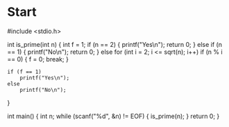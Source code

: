 # Start
#include <stdio.h>

int is_prime(int n)
{
	int f = 1;
	if (n == 2)
	{
		printf("Yes\n");
		return 0;
	}
	else if (n == 1)
	{
		printf("No\n");
		return 0;
	}
	else
	for (int i = 2; i <= sqrt(n); i++)
		if (n % i == 0)
		{
			f = 0;
			break;
		}
		
    if (f == 1)
		printf("Yes\n");
	else
		printf("No\n");
}


int main()
{
	int n;
	while (scanf("%d", &n) != EOF)
	{
		is_prime(n);
	}
	return 0;
}
